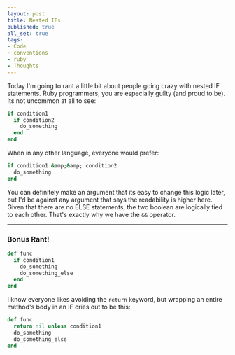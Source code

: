 ```yaml
---
layout: post
title: Nested IFs
published: true
all_set: true
tags:
- Code
- conventions
- ruby
- Thoughts
---
```


Today I'm going to rant a little bit about people going crazy with nested IF
statements. Ruby programmers, you are especially guilty (and proud to be). Its
not uncommon at all to see:

``` ruby
if condition1
  if condition2
    do_something
  end
end
```

When in any other language, everyone would prefer:

``` ruby
if condition1 &amp;&amp; condition2
  do_something
end
```

You can definitely make an argument that its easy to change this logic later,
but I'd be against any argument that says the readability is higher here. Given
that there are no ELSE statements, the two boolean are logically tied to each
other. That's exactly why we have the `&&` operator.

---

### Bonus Rant!

``` ruby
def func
  if condition1
    do_something
    do_something_else
  end
end
```

I know everyone likes avoiding the `return` keyword, but wrapping an entire
method's body in an IF cries out to be this:

``` ruby
def func
  return nil unless condition1
  do_something
  do_something_else
end
```
